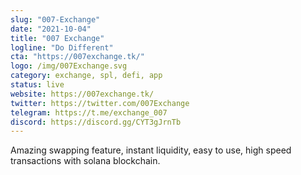 ```yaml
---
slug: "007-Exchange"
date: "2021-10-04"
title: "007 Exchange"
logline: "Do Different"
cta: "https://007exchange.tk/"
logo: /img/007Exchange.svg
category: exchange, spl, defi, app
status: live
website: https://007exchange.tk/
twitter: https://twitter.com/007Exchange
telegram: https://t.me/exchange_007
discord: https://discord.gg/CYT3gJrnTb
---
```


Amazing swapping feature, instant liquidity, easy to use, high speed transactions with solana blockchain.